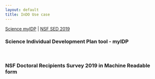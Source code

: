 ```yaml
---
layout: default
title: InDO Use case
---
```


[Science myIDP](#myidp) | [NSF SED 2019](#nsf)  
<article class="mb-5" id="Use Case">
<content>
  
  
<h3 id="myidp"> Science Individual Development Plan tool - myIDP </h3>
<br>
<h3 id="nsf"> NSF Doctoral Recipients Survey 2019 in Machine Readable form </h3>

</content>